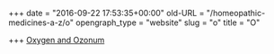 +++
date = "2016-09-22 17:53:35+00:00"
old-URL = "/homeopathic-medicines-a-z/o"
opengraph_type = "website"
slug = "o"
title = "O"

+++
[Oxygen and Ozonum](/how-we-can-help-you/medicine-a-z/oxygen-and-ozonum/)